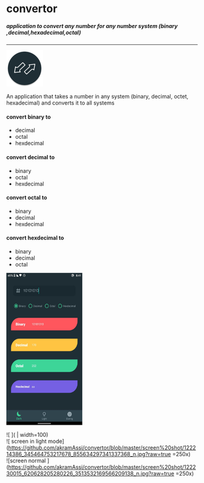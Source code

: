  # convertor

##### application to convert any number for any number system (binary ,decimal,hexadecimal,octal)
<hr>

![icon of app ](https://github.com/akramAssi/convertor/blob/master/app/src/main/res/mipmap-xhdpi/ic_launcher_round.png)

An application that takes a number in any system (binary, decimal, octet, hexadecimal) and converts it to all systems

#### convert  binary to 
- decimal
- octal
- hexdecimal

#### convert  decimal to 
- binary
- octal
- hexdecimal

#### convert  octal to 
- binary
- decimal
- hexdecimal

#### convert  hexdecimal to 
- binary
- decimal
- octal

<img src="https://github.com/akramAssi/convertor/blob/master/screen%20shot/122414740_357321145475193_7448391740433132954_n.jpg" data-canonical-src="https://github.com/akramAssi/convertor/blob/master/screen%20shot/122414740_357321145475193_7448391740433132954_n.jpg" width="200" height="400" />

![ ]( | width=100)
<br>
![ screen in light mode](https://github.com/akramAssi/convertor/blob/master/screen%20shot/122214386_345464753217678_855634297341337368_n.jpg?raw=true =250x)
<br>
![screen normal ](https://github.com/akramAssi/convertor/blob/master/screen%20shot/122230015_620628205280226_3513532169566209138_n.jpg?raw=true =250x)

 
